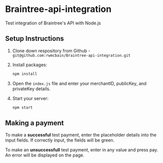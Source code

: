 # Braintree-api-integration
Test integration of Braintree's API with Node.js




## Setup Instructions

1. Clone down respository from Github - `git@github.com:rwmcbain/Braintree-api-integration.git`

2. Install packages:

   ```sh
   npm install
   ```

3. Open the `index.js` file and enter your merchantID, publicKey, and privateKey details.

4. Start your server:

   ```sh
   npm start
   ```


## Making a payment

To make a **successful** test payment, enter the placeholder details into the input fields. If correctly input, the fields will be green.

To make an **unsuccessfull** test payment, enter in any value and press pay. An error will be displayed on the page.
